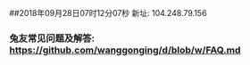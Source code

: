 ##2018年09月28日07时12分07秒 新址: 104.248.79.156
### 兔友常见问题及解答: https://github.com/wanggonging/d/blob/w/FAQ.md

